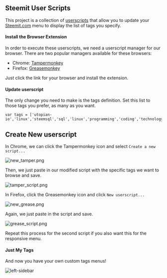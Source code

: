 ## Steemit User Scripts
This project is a collection of [userscripts](https://en.wikipedia.org/wiki/Userscript) that allow you to update your [Steemit.com](https://steemit.com) menu to display the list of tags you specify.

#### Install the Browser Extension
In order to execute these userscripts, we need a userscript manager for our browser. There are two popular managers available for these browsers:

- Chrome: [Tampermonkey](https://chrome.google.com/webstore/detail/tampermonkey/dhdgffkkebhmkfjojejmpbldmpobfkfo?hl=en)
- Firefox: [Greasemonkey](https://addons.mozilla.org/en-US/firefox/addon/greasemonkey/)

Just click the link for your browser and install the extension.

#### Update userscript
The only change you need to make is the tags definition. Set this list to those tags you prefer, as many as you want.

```
var tags = ['utopian-io','linux','steemsql','sql','linux','programming','coding','technology'];
```

## Create New userscript
In Chrome, we can click the Tampermonkey icon and select `Create a new script...`

![new_tamper.png](https://res.cloudinary.com/hpiynhbhq/image/upload/v1517712720/hu3xvzkbxg6xizvrd6jr.png)

Then, we just paste in our modified script with the specific tags we want to browse and save.

![tamper_script.png](https://res.cloudinary.com/hpiynhbhq/image/upload/v1519410077/fu5xjv4lhkkhzgdxwblw.png)

In Firefox, click the Greasemonkey icon and click `New userscript...`

![new_grease.png](https://res.cloudinary.com/hpiynhbhq/image/upload/v1516991293/oltfsdciei4sf5ttdh2k.png)

Again, we just paste in the script and save.

![grease_script.png](https://res.cloudinary.com/hpiynhbhq/image/upload/v1519410286/k3tfat4tlhgz0obne1lv.png)

Repeat this process for the second script if you also want this for the responsive menu.

#### Just My Tags
And now you have your own custom tags menus!

![left-sidebar](https://res.cloudinary.com/hpiynhbhq/image/upload/v1517065420/l6hntvlvxwtvtify1cug.png)